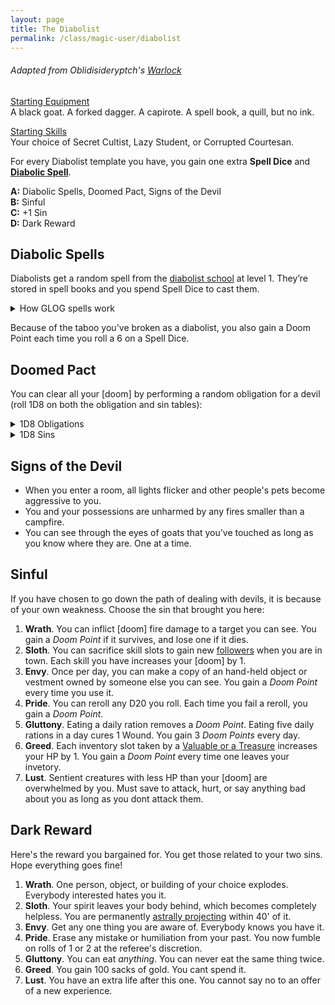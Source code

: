 ```yaml
---
layout: page
title: The Diabolist
permalink: /class/magic-user/diabolist
---
```


###### Adapted from Oblidisideryptch's [Warlock](https://oblidisideryptch.blogspot.com/2019/03/osr-class-warlock.html)

<ins>Starting Equipment</ins><br>
A black goat. A forked dagger. A capirote. A spell book, a quill, but no ink.

<ins>Starting Skills</ins><br>
Your choice of Secret Cultist, Lazy Student, or Corrupted Courtesan.

For every Diabolist template you have, you gain one extra **Spell Dice** and **[Diabolic Spell](/spells/#diabolism)**.

**A:** Diabolic Spells, Doomed Pact, Signs of the Devil<br>
**B:** Sinful <br>
**C:** +1 Sin <br>
**D:** Dark Reward <br>

## Diabolic Spells
Diabolists get a random spell from the [diabolist school](/spells/#diabolism) at level 1. They’re stored in spell books and you spend Spell Dice to cast them.

<details markdown="1">
<summary>How GLOG spells work</summary>
<ins>Spell Dice (SD)</ins><br>
You get 1 per Diabolist template. They are D6s.

Whenever you cast a spell, you choose how many SD to invest into it. The result of the spell depends on the number of [dice] and their [sum].

If a SD rolls a 1, 2 or 3, you don’t lose it. Otherwise, you lose it until you get a night of sleep. You can’t cast without SD.

Every time you roll doubles you get closer to *Catastrophe*.

<ins>Catastrophe</ins><br>
Every time you roll doubles you gain 1 *Doom Point*. Every time you gain a _Doom Point_, roll a D20. If you roll equal to or below your doom score, you trigger a [catastrophe](/list/spell-catastrophe).
</details>

Because of the taboo you've broken as a diabolist, you also gain a Doom Point each time you roll a 6 on a Spell Dice.

## Doomed Pact
You can clear all your [doom] by performing a random obligation for a devil (roll 1D8 on both the obligation and sin tables):

<details markdown="1">
<summary>1D8 Obligations</summary>
1. Sacrifice 2 creatures consumed with ...
1. Corrupt 1 creature into practicing relentless ...
1. Lure 1 creature infested with another sin into also practicing ...
1. Form a mob of 6 creatures to lynch a target who you accuse of ...
1. Smear 1 upstanding, powerful creature with false evidence of ...
1. Blackmail 1 influential creature into committing an act of ...
1. Inflame a murderous rivalry in 3 creatures over an act of ...
1. Convince a creature to kill innocents.
</details>
<details markdown="1">
<summary>1D8 Sins</summary>
1. Wrath
2. Sloth
3. Envy
4. Pride
5. Gluttony
6. Greed
7. Lust
8. Roll Twice
</details>

## Signs of the Devil
- When you enter a room, all lights flicker and other people's pets become aggressive to you.
- You and your possessions are unharmed by any fires smaller than a campfire.
- You can see through the eyes of goats that you’ve touched as long as you know where they are. One at a time.

## Sinful
If you have chosen to go down the path of dealing with devils, it is because of your own weakness. Choose the sin that brought you here:

1. **Wrath**. You can inflict [doom] fire damage to a target you can see. You gain a _Doom Point_ if it survives, and lose one if it dies.
2. **Sloth**. You can sacrifice skill slots to gain new [followers](https://coinsandscrolls.blogspot.com/2017/06/osr-table-of-camp-followers.html) when you are in town. Each skill you have increases your [doom] by 1.
3. **Envy**. Once per day, you can make a copy of an hand-held object or vestment owned by someone else you can see. You gain a _Doom Point_ every time you use it.
4. **Pride**. You can reroll any D20 you roll. Each time you fail a reroll, you gain a _Doom Point_.
5. **Gluttony**. Eating a daily ration removes a _Doom Point_. Eating five daily rations in a day cures 1 Wound. You gain 3 _Doom Points_ every day.
6. **Greed**. Each inventory slot taken by a [Valuable or a Treasure](/2020/11/10/extra-rules/#treasures) increases your HP by 1. You gain a _Doom Point_ every time one leaves your invetory.
7. **Lust**. Sentient creatures with less HP than your [doom] are overwhelmed by you. Must save to attack, hurt, or say anything bad about you as long as you dont attack them. 

## Dark Reward
Here's the reward you bargained for. You get those related to your two sins. Hope everything goes fine!

1. **Wrath**. One person, object, or building of your choice explodes. Everybody interested hates you it.
2. **Sloth**. Your spirit leaves your body behind, which becomes completely helpless. You are permanently [astrally projecting](/2020/11/13/astral-projection/) within 40' of it.
3. **Envy**. Get any one thing you are aware of. Everybody knows you have it.
4. **Pride**. Erase any mistake or humiliation from your past. You now fumble on rolls of 1 or 2 at the referee's discretion.
5. **Gluttony**. You can eat _anything_. You can never eat the same thing twice.
6. **Greed**. You gain 100 sacks of gold. You cant spend it.
7. **Lust**. You have an extra life after this one. You cannot say no to an offer of a new experience.
